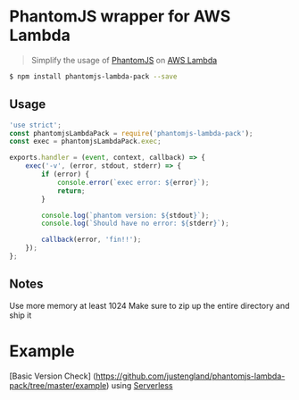 # PhantomJS wrapper for AWS Lambda
> Simplify the usage of [PhantomJS](http://phantomjs.org/) on [AWS Lambda](https://aws.amazon.com/lambda/)

```bash
$ npm install phantomjs-lambda-pack --save
```

## Usage
```js
'use strict';
const phantomjsLambdaPack = require('phantomjs-lambda-pack');
const exec = phantomjsLambdaPack.exec;

exports.handler = (event, context, callback) => {
    exec('-v', (error, stdout, stderr) => {
        if (error) {
            console.error(`exec error: ${error}`);
            return;
        }

        console.log(`phantom version: ${stdout}`);
        console.log(`Should have no error: ${stderr}`);

        callback(error, 'fin!!');
    });
};
```
## Notes
Use more memory at least 1024
Make sure to zip up the entire directory and ship it

# Example
[Basic Version Check] (https://github.com/justengland/phantomjs-lambda-pack/tree/master/example) using [Serverless](http://serverless.com/)


